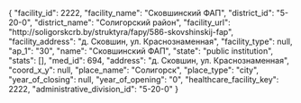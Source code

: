 {
    "facility_id": 2222,
    "facility_name": "Сковшинский ФАП",
    "district_id": "5-20-0",
    "district_name": "Солигорский район",
    "facility_url": "http:\/\/soligorskcrb.by\/struktyra\/fapy\/586-skovshinskij-fap",
    "facility_address": "д. Сковшин, ул. Краснознаменная",
    "facility_type": null,
    "ap_1": "30",
    "name": "Сковшинский ФАП",
    "state": "public institution",
    "stats": [],
    "med_id": 694,
    "address": "д. Сковшин, ул. Краснознаменная",
    "coord_x_y": null,
    "place_name": "Солигорск",
    "place_type": "city",
    "year_of_closing": null,
    "year_of_opening": "0",
    "healthcare_facility_key": 2222,
    "administrative_division_id": "5-20-0"
}